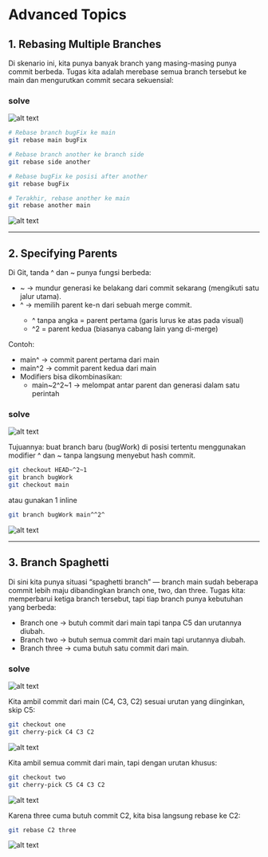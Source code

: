 # Advanced Topics
## 1. Rebasing Multiple Branches
Di skenario ini, kita punya banyak branch yang masing-masing punya commit berbeda. Tugas kita adalah merebase semua branch tersebut ke main dan mengurutkan commit secara sekuensial:

### solve
![alt text](<images/5_Advanced Topics/image.png>)

```bash
# Rebase branch bugFix ke main
git rebase main bugFix

# Rebase branch another ke branch side
git rebase side another

# Rebase bugFix ke posisi after another
git rebase bugFix

# Terakhir, rebase another ke main
git rebase another main
```

![alt text](<images/5_Advanced Topics/image-1.png>)

---

## 2. Specifying Parents
Di Git, tanda ^ dan ~ punya fungsi berbeda:
- ~<n> → mundur <n> generasi ke belakang dari commit sekarang (mengikuti satu jalur utama).
- ^<n> → memilih parent ke-n dari sebuah merge commit.
  - ^ tanpa angka = parent pertama (garis lurus ke atas pada visual)
  - ^2 = parent kedua (biasanya cabang lain yang di-merge)

Contoh:
- main^ → commit parent pertama dari main
- main^2 → commit parent kedua dari main
- Modifiers bisa dikombinasikan:
  - main~2^2~1 → melompat antar parent dan generasi dalam satu perintah

### solve
![alt text](<images/5_Advanced Topics/image-2.png>)

Tujuannya: buat branch baru (bugWork) di posisi tertentu menggunakan modifier ^ dan ~ tanpa langsung menyebut hash commit.

```bash
git checkout HEAD~^2~1
git branch bugWork
git checkout main
```
atau gunakan 1 inline
```bash
git branch bugWork main^^2^
```

![alt text](<images/5_Advanced Topics/image-3.png>)

---

## 3. Branch Spaghetti
Di sini kita punya situasi “spaghetti branch” — branch main sudah beberapa commit lebih maju dibandingkan branch one, two, dan three.
Tugas kita: memperbarui ketiga branch tersebut, tapi tiap branch punya kebutuhan yang berbeda:

- Branch one → butuh commit dari main tapi tanpa C5 dan urutannya diubah.
- Branch two → butuh semua commit dari main tapi urutannya diubah.
- Branch three → cuma butuh satu commit dari main.

### solve
![alt text](<images/5_Advanced Topics/image-4.png>)

Kita ambil commit dari main (C4, C3, C2) sesuai urutan yang diinginkan, skip C5:
```bash
git checkout one
git cherry-pick C4 C3 C2
```
![alt text](<images/5_Advanced Topics/image-5.png>)

Kita ambil semua commit dari main, tapi dengan urutan khusus:
```bash
git checkout two
git cherry-pick C5 C4 C3 C2
```
![alt text](<images/5_Advanced Topics/image-6.png>)

Karena three cuma butuh commit C2, kita bisa langsung rebase ke C2:
```bash
git rebase C2 three
```

![alt text](<images/5_Advanced Topics/image-7.png>)
